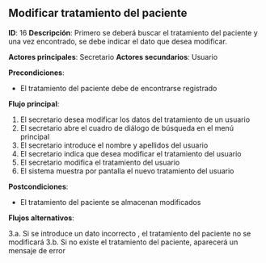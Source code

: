 ## Modificar tratamiento del paciente

**ID**: 16
**Descripción**: Primero se deberá buscar el tratamiento del paciente y una vez encontrado, se debe indicar el dato que desea modificar.

**Actores principales**: Secretario
**Actores secundarios**: Usuario

**Precondiciones**:
* El tratamiento del paciente debe de encontrarse registrado

**Flujo principal**:
1. El secretario desea modificar los datos del tratamiento de un usuario
2. El secretario abre el cuadro de diálogo de búsqueda en el menú principal
3. El secretario introduce el nombre y apellidos del usuario
4. El secretario indica que desea modificar el tratamiento del usuario
5. El secretario modifica el tratamiento del usuario
6. El sistema muestra por pantalla el nuevo tratamiento del usuario

**Postcondiciones**:

* El tratamiento del paciente se almacenan modificados

**Flujos alternativos**:

3.a. Si se introduce un dato incorrecto , el tratamiento del paciente no se modificará
3.b. Si no existe el tratamiento del paciente, aparecerá un mensaje de error
